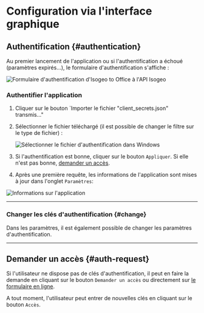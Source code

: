 # Configuration via l'interface graphique

## Authentification {#authentication}

Au premier lancement de l'application ou si l'authentification a échoué (paramètres expirés...), le formulaire d'authentification s'affiche :

![Formulaire d&apos;authentification d&apos;Isogeo to Office à l&apos;API Isogeo](/assets/i2o_auth_form.png)

### Authentifier l'application

1. Cliquer sur le bouton `Importer le fichier "client_secrets.json" transmis..."
2. Sélectionner le fichier téléchargé (il est possible de changer le filtre sur le type de fichier) :

    ![Sélectionner le fichier d&apos;authentification dans Windows](/assets/i2o_auth_credentials_picker.png)

3. Si l'authentification est bonne, cliquer sur le bouton `Appliquer`. Si elle n'est pas bonne, [demander un accès](#auth-request).
4. Après une première requête, les informations de l'application sont mises à jour dans l'onglet `Paramètres`:

![Informations sur l&apos;application](/assets/i2o_settings_authentication_info.png)

---

### Changer les clés d'authentification {#change}

Dans les paramètres, il est également possible de changer les paramètres d'authentification.

---

## Demander un accès {#auth-request}

Si l'utilisateur ne dispose pas de clés d'authentification, il peut en faire la demande en cliquant sur le bouton `Demander un accès` ou directement sur [le formulaire en ligne](https://pipedrivewebforms.com/form/427397f21f1417e5b937b673dfa12c9052944).

A tout moment, l'utilisateur peut entrer de nouvelles clés en cliquant sur le bouton `Accès`.
